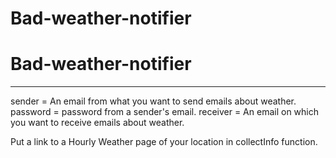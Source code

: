 # Bad-weather-notifier
# Bad-weather-notifier
----------------------
sender = An email from what you want to send emails about weather.
password = password from a sender's email.
receiver = An email on which you want to receive emails about weather.

Put a link to a Hourly Weather page of your location in collectInfo function.

